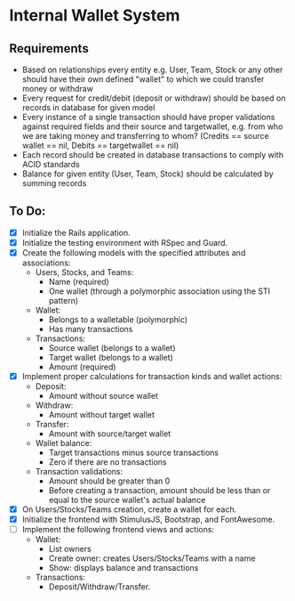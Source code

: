 # Internal Wallet System

## Requirements
* Based on relationships every entity e.g. User, Team, Stock or any other should have their own defined "wallet" to which we could transfer money or withdraw
* Every request for credit/debit (deposit or withdraw) should be based on records in database for given model
* Every instance of a single transaction should have proper validations against required fields and their source and targetwallet, e.g. from who we are taking money and transferring to whom? (Credits == source wallet == nil, Debits == targetwallet == nil)
* Each record should be created in database transactions to comply with ACID standards
* Balance for given entity (User, Team, Stock) should be calculated by summing records

## To Do:
- [x] Initialize the Rails application.
- [x] Initialize the testing environment with RSpec and Guard.
- [x] Create the following models with the specified attributes and associations:
  * Users, Stocks, and Teams:
    - Name (required)
    - One wallet (through a polymorphic association using the STI pattern)
  * Wallet:
    - Belongs to a walletable (polymorphic)
    - Has many transactions
  * Transactions:
    - Source wallet (belongs to a wallet)
    - Target wallet (belongs to a wallet)
    - Amount (required)
- [x] Implement proper calculations for transaction kinds and wallet actions:
  * Deposit:
    - Amount without source wallet
  * Withdraw:
    - Amount without target wallet
  * Transfer:
    - Amount with source/target wallet
  * Wallet balance:
    - Target transactions minus source transactions
    - Zero if there are no transactions
  * Transaction validations:
    - Amount should be greater than 0
    - Before creating a transaction, amount should be less than or equal to the source wallet's actual balance
- [x] On Users/Stocks/Teams creation, create a wallet for each.
- [x] Initialize the frontend with StimulusJS, Bootstrap, and FontAwesome.
- [ ] Implement the following frontend views and actions:
  * Wallet:
    - List owners
    - Create owner: creates Users/Stocks/Teams with a name
    - Show: displays balance and transactions
  * Transactions:
    - Deposit/Withdraw/Transfer.
